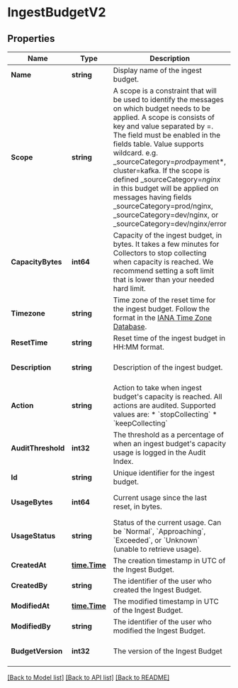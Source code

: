 # IngestBudgetV2

## Properties
Name | Type | Description | Notes
------------ | ------------- | ------------- | -------------
**Name** | **string** | Display name of the ingest budget. | [default to null]
**Scope** | **string** | A scope is a constraint that will be used to identify the messages on which budget needs to be applied. A scope is consists of key and value separated by &#x3D;. The field must be enabled in the fields table. Value supports wildcard. e.g. _sourceCategory&#x3D;*prod*payment*, cluster&#x3D;kafka. If the scope is defined _sourceCategory&#x3D;*nginx* in this budget will be applied on messages having fields _sourceCategory&#x3D;prod/nginx, _sourceCategory&#x3D;dev/nginx, or _sourceCategory&#x3D;dev/nginx/error | [default to null]
**CapacityBytes** | **int64** | Capacity of the ingest budget, in bytes. It takes a few minutes for Collectors to stop collecting when capacity is reached. We recommend setting a soft limit that is lower than your needed hard limit. | [default to null]
**Timezone** | **string** | Time zone of the reset time for the ingest budget. Follow the format in the [IANA Time Zone Database](https://en.wikipedia.org/wiki/List_of_tz_database_time_zones#List). | [default to null]
**ResetTime** | **string** | Reset time of the ingest budget in HH:MM format. | [default to null]
**Description** | **string** | Description of the ingest budget. | [optional] [default to null]
**Action** | **string** | Action to take when ingest budget&#x27;s capacity is reached. All actions are audited. Supported values are:   * &#x60;stopCollecting&#x60;   * &#x60;keepCollecting&#x60; | [default to null]
**AuditThreshold** | **int32** | The threshold as a percentage of when an ingest budget&#x27;s capacity usage is logged in the Audit Index. | [optional] [default to null]
**Id** | **string** | Unique identifier for the ingest budget. | [default to null]
**UsageBytes** | **int64** | Current usage since the last reset, in bytes. | [optional] [default to null]
**UsageStatus** | **string** | Status of the current usage. Can be &#x60;Normal&#x60;, &#x60;Approaching&#x60;, &#x60;Exceeded&#x60;, or &#x60;Unknown&#x60; (unable to retrieve usage). | [optional] [default to null]
**CreatedAt** | [**time.Time**](time.Time.md) | The creation timestamp in UTC of the Ingest Budget. | [default to null]
**CreatedBy** | **string** | The identifier of the user who created the Ingest Budget. | [default to null]
**ModifiedAt** | [**time.Time**](time.Time.md) | The modified timestamp in UTC of the Ingest Budget. | [default to null]
**ModifiedBy** | **string** | The identifier of the user who modified the Ingest Budget. | [default to null]
**BudgetVersion** | **int32** | The version of the Ingest Budget | [optional] [default to null]

[[Back to Model list]](../README.md#documentation-for-models) [[Back to API list]](../README.md#documentation-for-api-endpoints) [[Back to README]](../README.md)

